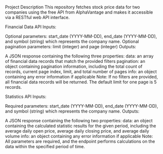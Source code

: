 Project Description
This repository fetches stock price data for two companies using the free API from AlphaVantage and makes it accessible via a RESTful web API interface.

Financial Data API
Inputs:

Optional parameters: start_date (YYYY-MM-DD), end_date (YYYY-MM-DD), and symbol (string) which represents the company name.
Optional pagination parameters: limit (integer) and page (integer)
Outputs:

A JSON response containing the following three properties:
data: an array of financial data records that match the provided filters
pagination: an object containing pagination information, including the total count of records, current page index, limit, and total number of pages
info: an object containing any error information if applicable
Note: If no filters are provided, all financial data records will be returned. The default limit for one page is 5 records.

Statistics API
Inputs:

Required parameters: start_date (YYYY-MM-DD), end_date (YYYY-MM-DD), and symbol (string) which represents the company name.
Outputs:

A JSON response containing the following two properties:
data: an object containing the calculated statistic results for the given period, including the average daily open price, average daily closing price, and average daily volume
info: an object containing any error information if applicable
Note: All parameters are required, and the endpoint performs calculations on the data within the specified period of time.
